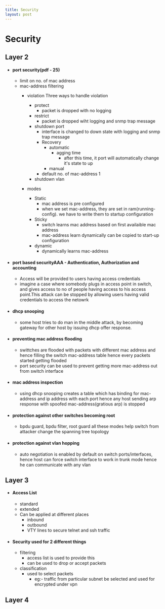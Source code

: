 ```yaml
---
title: Security
layout: post
---
```

    
# Security

## Layer 2 
* #### port security(pdf - 25) 
	* limit on no. of mac address 
	* mac-address filtering 
		* violation Three ways to handle violation  

			* protect 
				* packet is dropped with no logging 
			* restrict 
				* packet is dropped wiht logging and snmp trap message 
			* shutdown port 
				* interface is changed to down state with logging and snmp trap message 
				* Recovery 
					* automatic 
						* agging time 
							* after this time, it port will automatically change it's state to up 
					* manual 
				* default no. of mac-address 1 
			* shutdown vlan 
		* modes 
			* Static 
				* mac address is pre configured 
				* when we set mac-address, they are set in ram(running-config). we have to write them to startup configuration 
			* Sticky 
				* switch learns mac address based on first availaible mac address 
				* mac-address learn dynamically can be copied to start-up configuration 
			* dynamic 
				* dynamically learns mac-address 
* #### port based securityAAA - Authentication, Authorization and accounting 
	* Access will be provided to users having access credentials 
	* imagine a case where somebody plugs in access point in switch, and gives access to no of people having access to his access point.This attack can be stopped by allowing users having valid credentials to access the netowrk 
* #### dhcp snooping 
	* some host tries to do man in the middle attack, by becoming gateway for other host by issuing dhcp offer response. 
* #### preventing mac address flooding 
	* swittches are flooded with packets with different mac address and hence filling the switch mac-address table hence every packets started getting flooded 
	* port security can be used to prevent getting more mac-address out from switch interface 
* #### mac address inspection 
	* using dhcp snooping creates a table which has binding for mac-address and ip address with each port hence any host sending arp response with spoofed mac-address(gratious arp) is stopped 
* #### protection against other switches becoming root 
	* bpdu guard, bpdu filter, root guard all these modes help switch from attacker change the spanning tree topology 
* #### protection against vlan hopping 
	* auto negotiation is enabled by default on switch ports/interfaces, hence host can force switch interface to work in trunk mode hence he can communicate with any vlan 

## Layer 3 
* #### Access List 
	* standard 
	* extended 
	* Can be applied at different places 
		* inbound 
		* outbound 
		* VTY lines to secure telnet and ssh traffic 
* #### Security used for 2 different things 
	* filtering 
		* access list is used to provide this 
		* can be used to drop or accept packets 
	* classification 
		* used to select packets 
			* eg:- traffic from particular subnet be selected and used for encrypted under vpn 

## Layer 4 

